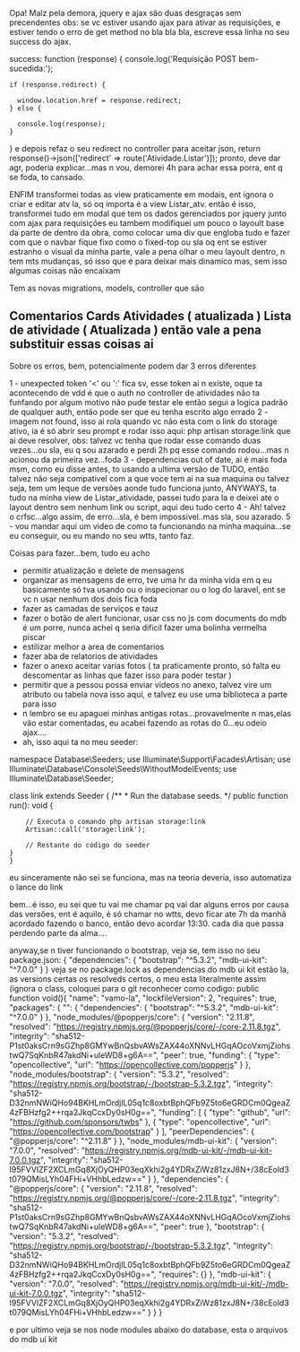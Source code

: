 Opa!
Malz pela demora, jquery e ajax são duas desgraças sem precendentes
obs: se vc estiver usando ajax para ativar as requisições, e estiver tendo o erro de get method no bla bla bla, escreve essa linha no seu success do ajax.

success: function (response) {
        console.log('Requisição POST bem-sucedida:');
       
          
    if (response.redirect) {
      
      window.location.href = response.redirect;
    } else {
     
      console.log(response);
    }
}
e depois refaz o seu redirect no controller para aceitar json,  return response()->json(['redirect' => route('Atividade.Listar')]);
pronto, deve dar agr, poderia explicar...mas n vou, demorei 4h para achar essa porra, ent q se foda, to cansado.

ENFIM
transformei todas as view praticamente em modais, ent ignora o criar e editar atv la, só oq importa é a view Listar_atv.
então é isso, transformei tudo em modal que tem os dados gerenciados por jquery junto com ajax para requisições 
eu tambem modifiquei um pouco o layoult base da parte de dentro da obra, como colocar uma div que engloba tudo e fazer com que o navbar fique fixo como o fixed-top ou sla oq
ent se estiver estranho o visual da minha parte, vale a pena olhar o meu layoult dentro, n tem mts mudanças, só isso que é para deixar mais dinamico mas, sem isso algumas
coisas não encaixam

Tem as novas migrations, models, controller que são

Comentarios
Cards
Atividades ( atualizada )
Lista de atividade ( Atualizada )
então vale a pena substituir essas coisas ai
------
Sobre os erros, bem, potencialmente podem dar 3 erros diferentes

1 - unexpected token '<' ou ':' fica sv, esse token ai n existe, oque ta acontecendo de vdd é que o auth no controller de atividades não ta funfando por algum motivo
não pude testar ele então segui a logica padrão de qualquer auth, então pode ser que eu tenha escrito algo errado
2 - imagem not found, isso ai rola quando vc não esta com o link do storage ativo, ia é só abrir seu prompt e rodar isso aqui: php artisan storage:link que ai deve resolver,
obs: talvez vc tenha que rodar esse comando duas vezes...ou sla, eu q sou azarado e perdi 2h pq esse comando rodou...mas n acionou da primeira vez...foda
3 - dependencias out of date, ai é mais foda msm, como eu disse antes, to usando a ultima versão de TUDO, então talvez não seja compativel com a que voce tem ai na sua maquina
ou talvez seja, tem um leque de versões aonde tudo funciona junto, ANYWAYS, ta tudo na minha view de Listar_atividade, passei tudo para la e deixei ate o layout dentro sem nenhum
link ou script, aqui deu tudo certo
4 - Ah! talvez o crfsc...algo assim, de erro...sla, é bem impossivel..mas sla, sou azarado.
5 - vou mandar aqui um video de como ta funcionando na minha maquina...se eu conseguir, ou eu mando no seu wtts, tanto faz.

Coisas para fazer...bem, tudo eu acho
- permitir atualização e delete de mensagens
- organizar as mensagens de erro, tve uma hr da minha vida em q eu basicamente só tva usando ou o inspecionar ou o log do laravel, ent se vc n usar nenhum dos dois fica foda
- fazer as camadas de serviços e tauz
- fazer o botão de alert funcionar, usar css no js com documents do mdb é um porre, nunca achei q seria dificil fazer uma bolinha vermelha piscar
- estilizar melhor a area de comentarios
- fazer aba de relatorios de atividades 
- fazer o anexo aceitar varias fotos ( ta praticamente pronto, só falta eu descomentar as linhas que fazer isso para poder testar )
- permitir que a pessou possa enviar videos no anexo, talvez vire um atributo ou tabela nova isso aqui, e talvez eu use uma biblioteca a parte para isso
- n lembro se eu apaguei minhas antigas rotas...provavelmente n mas,elas vão estar comentadas, eu acabei fazendo as rotas do 0...eu odeio ajax....
- ah, isso aqui ta no meu seeder: 




namespace Database\Seeders;
use Illuminate\Support\Facades\Artisan;
use Illuminate\Database\Console\Seeds\WithoutModelEvents;
use Illuminate\Database\Seeder;

class link extends Seeder
{
    /**
     * Run the database seeds.
     */
    public function run(): void
    {
    
        // Executa o comando php artisan storage:link
        Artisan::call('storage:link');

        // Restante do código do seeder
    }
    }
eu sinceramente não sei se funciona, mas na teoria deveria, isso automatiza o lance do link

bem...é isso, eu sei que tu vai me chamar pq vai dar alguns erros por causa das versões, ent é aquilo, é só chamar no wtts, devo ficar ate 7h da manhã acordado fazendo 
o banco, então devo acordar 13:30. cada dia que passa perdendo parte da alma....


anyway,se n tiver funcionando o bootstrap, veja se, tem isso no seu package.json: {
  "dependencies": {
    "bootstrap": "^5.3.2",
    "mdb-ui-kit": "^7.0.0"
  }
}
veja se no package.lock as dependencias do mdb ui kit estão la, as versions certas os resolveds certos, o meu esta literalmente assim (ignora o class, coloquei para o git
reconhecer como codigo:
 public function void(){
  "name": "vamo-la",
  "lockfileVersion": 2,
  "requires": true,
  "packages": {
    "": {
      "dependencies": {
        "bootstrap": "^5.3.2",
        "mdb-ui-kit": "^7.0.0"
      }
    },
    "node_modules/@popperjs/core": {
      "version": "2.11.8",
      "resolved": "https://registry.npmjs.org/@popperjs/core/-/core-2.11.8.tgz",
      "integrity": "sha512-P1st0aksCrn9sGZhp8GMYwBnQsbvAWsZAX44oXNNvLHGqAOcoVxmjZiohstwQ7SqKnbR47akdNi+uleWD8+g6A==",
      "peer": true,
      "funding": {
        "type": "opencollective",
        "url": "https://opencollective.com/popperjs"
      }
    },
    "node_modules/bootstrap": {
      "version": "5.3.2",
      "resolved": "https://registry.npmjs.org/bootstrap/-/bootstrap-5.3.2.tgz",
      "integrity": "sha512-D32nmNWiQHo94BKHLmOrdjlL05q1c8oxbtBphQFb9Z5to6eGRDCm0QgeaZ4zFBHzfg2++rqa2JkqCcxDy0sH0g==",
      "funding": [
        {
          "type": "github",
          "url": "https://github.com/sponsors/twbs"
        },
        {
          "type": "opencollective",
          "url": "https://opencollective.com/bootstrap"
        }
      ],
      "peerDependencies": {
        "@popperjs/core": "^2.11.8"
      }
    },
    "node_modules/mdb-ui-kit": {
      "version": "7.0.0",
      "resolved": "https://registry.npmjs.org/mdb-ui-kit/-/mdb-ui-kit-7.0.0.tgz",
      "integrity": "sha512-I95FVVIZF2XCLmGq8XjOyQHP03eqXkhi2g4YDRxZiWz81zxJ8N+/38cEold3t079QMisLYh04FHi+VHhbLedzw=="
    }
  },
  "dependencies": {
    "@popperjs/core": {
      "version": "2.11.8",
      "resolved": "https://registry.npmjs.org/@popperjs/core/-/core-2.11.8.tgz",
      "integrity": "sha512-P1st0aksCrn9sGZhp8GMYwBnQsbvAWsZAX44oXNNvLHGqAOcoVxmjZiohstwQ7SqKnbR47akdNi+uleWD8+g6A==",
      "peer": true
    },
    "bootstrap": {
      "version": "5.3.2",
      "resolved": "https://registry.npmjs.org/bootstrap/-/bootstrap-5.3.2.tgz",
      "integrity": "sha512-D32nmNWiQHo94BKHLmOrdjlL05q1c8oxbtBphQFb9Z5to6eGRDCm0QgeaZ4zFBHzfg2++rqa2JkqCcxDy0sH0g==",
      "requires": {}
    },
    "mdb-ui-kit": {
      "version": "7.0.0",
      "resolved": "https://registry.npmjs.org/mdb-ui-kit/-/mdb-ui-kit-7.0.0.tgz",
      "integrity": "sha512-I95FVVIZF2XCLmGq8XjOyQHP03eqXkhi2g4YDRxZiWz81zxJ8N+/38cEold3t079QMisLYh04FHi+VHhbLedzw=="
    }
  }
}


e por ultimo veja se nos node modules abaixo do database, esta o arquivos do mdb ui kit


